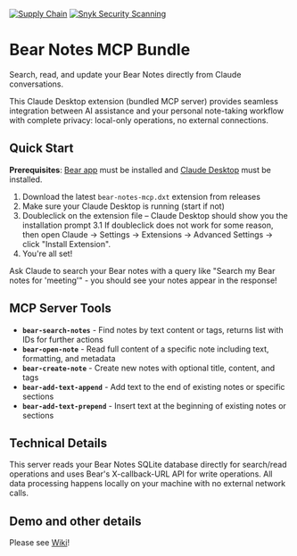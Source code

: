 [![Supply Chain](https://github.com/vasylenko/claude-desktop-extension-bear-notes/actions/workflows/workflow.yml/badge.svg)](https://github.com/vasylenko/claude-desktop-extension-bear-notes/actions/workflows/workflow.yml)
[![Snyk Security Scanning](https://camo.githubusercontent.com/b03e0d1cbf12051a5d6e2ae0dced15427134face16e47630206f0fcad7be0c62/68747470733a2f2f736e796b2e696f2f746573742f6769746875622f6477796c2f686170692d617574682d6a7774322f62616467652e7376673f74617267657446696c653d7061636b6167652e6a736f6e)](https://snyk.io/test/github/vasylenko/claude-desktop-extension-bear-notes)

# Bear Notes MCP Bundle

Search, read, and update your Bear Notes directly from Claude conversations.

This Claude Desktop extension (bundled MCP server) provides seamless integration between AI assistance and your personal note-taking workflow with complete privacy: local-only operations, no external connections.

## Quick Start

**Prerequisites**: [Bear app](https://bear.app/) must be installed and [Claude Desktop](https://claude.ai/download) must be installed.

1. Download the latest `bear-notes-mcp.dxt` extension from releases
2. Make sure your Claude Desktop is running (start if not)
3. Doubleclick on the extension file – Claude Desktop should show you the installation prompt
    3.1 If doubleclick does not work for some reason, then open Claude -> Settings -> Extensions -> Advanced Settings -> click "Install Extension".
4. You're all set!

Ask Claude to search your Bear notes with a query like "Search my Bear notes for 'meeting'" - you should see your notes appear in the response!

## MCP Server Tools

- **`bear-search-notes`** - Find notes by text content or tags, returns list with IDs for further actions
- **`bear-open-note`** - Read full content of a specific note including text, formatting, and metadata  
- **`bear-create-note`** - Create new notes with optional title, content, and tags
- **`bear-add-text-append`** - Add text to the end of existing notes or specific sections
- **`bear-add-text-prepend`** - Insert text at the beginning of existing notes or sections

## Technical Details

This server reads your Bear Notes SQLite database directly for search/read operations and uses Bear's X-callback-URL API for write operations. All data processing happens locally on your machine with no external network calls.

## Demo and other details 

Please see [Wiki](../../wiki)!
